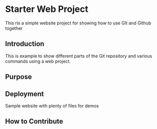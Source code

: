 # Starter Web Project

This ris a simple website project for showing how to use GIt and Github together 
## Introduction

This is example to show different parts of the Git repository and various commands using a web project.

## Purpose

## Deployment

Sample website with plenty of files for demos

## How to Contribute